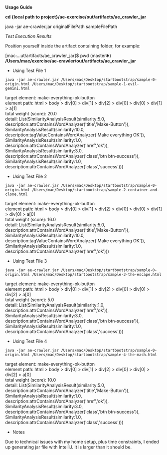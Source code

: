 **Usage Guide**

**cd {local path to project}/ae-exercise/out/artifacts/ae_crawler_jar**

java -jar ae-crawler.jar originalFilePath sampleFilePath

_Test Execution Results_

Position yourself inside the artifact containing folder, for example:

[mac:...ut/artifacts/ae_crawler_jar]$ pwd                                                                         (master✱)
**/Users/mac/exercise/ae-crawler/out/artifacts/ae_crawler_jar**

* Using Test File 1

`java -jar ae-crawler.jar /Users/mac/Desktop/startbootstrap/sample-0-origin.html /Users/mac/Desktop/startbootstrap/sample-1-evil-gemini.html`  
  
target element: make-everything-ok-button  
element path: html > body > div[0] > div[1] > div[2] > div[0] > div[0] > div[1] > a[1]  
total weight (score): 20.0  
detail: List(SimilarityAnalysisResult(similarity:5.0, description:attrContainsWordAnalyzer('title','Make-Button')), SimilarityAnalysisResult(similarity:10.0, description:tagValueContainsWordAnalyzer('Make everything OK')), SimilarityAnalysisResult(similarity:1.0, description:attrContainsWordAnalyzer('href','ok')), SimilarityAnalysisResult(similarity:3.0, description:attrContainsWordAnalyzer('class','btn btn-success')), SimilarityAnalysisResult(similarity:1.0, description:attrContainsWordAnalyzer('class','success')))  

* Using Test File 2

`java -jar ae-crawler.jar /Users/mac/Desktop/startbootstrap/sample-0-origin.html /Users/mac/Desktop/startbootstrap/sample-2-container-and-clone.html`

target element: make-everything-ok-button  
element path: html > body > div[0] > div[1] > div[2] > div[0] > div[0] > div[1] > div[0] > a[0]  
total weight (score): 16.0  
detail: List(SimilarityAnalysisResult(similarity:5.0, description:attrContainsWordAnalyzer('title','Make-Button')), SimilarityAnalysisResult(similarity:10.0, description:tagValueContainsWordAnalyzer('Make everything OK')), SimilarityAnalysisResult(similarity:1.0, description:attrContainsWordAnalyzer('href','ok')))  

* Using Test File 3

`java -jar ae-crawler.jar /Users/mac/Desktop/startbootstrap/sample-0-origin.html /Users/mac/Desktop/startbootstrap/sample-3-the-escape.html`

target element: make-everything-ok-button  
element path: html > body > div[0] > div[1] > div[2] > div[0] > div[0] > div[2] > a[0]  
total weight (score): 5.0  
detail: List(SimilarityAnalysisResult(similarity:1.0, description:attrContainsWordAnalyzer('href','ok')), SimilarityAnalysisResult(similarity:3.0, description:attrContainsWordAnalyzer('class','btn btn-success')), SimilarityAnalysisResult(similarity:1.0, description:attrContainsWordAnalyzer('class','success')))  

* Using Test File 4

`java -jar ae-crawler.jar /Users/mac/Desktop/startbootstrap/sample-0-origin.html /Users/mac/Desktop/startbootstrap/sample-4-the-mash.html`

target element: make-everything-ok-button  
element path: html > body > div[0] > div[1] > div[2] > div[0] > div[0] > div[2] > a[0]  
total weight (score): 10.0  
detail: List(SimilarityAnalysisResult(similarity:5.0, description:attrContainsWordAnalyzer('title','Make-Button')), SimilarityAnalysisResult(similarity:1.0, description:attrContainsWordAnalyzer('href','ok')), SimilarityAnalysisResult(similarity:3.0, description:attrContainsWordAnalyzer('class','btn btn-success')), SimilarityAnalysisResult(similarity:1.0, description:attrContainsWordAnalyzer('class','success')))  

* Notes

Due to technical issues with my home setup, plus time constraints, I ended up generating jar file with IntelliJ. It is
larger than it should be.






